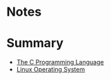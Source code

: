 # Notes

# Summary

* [The C Programming Language](c/README.md)
* [Linux Operating System](linux/README.md)







